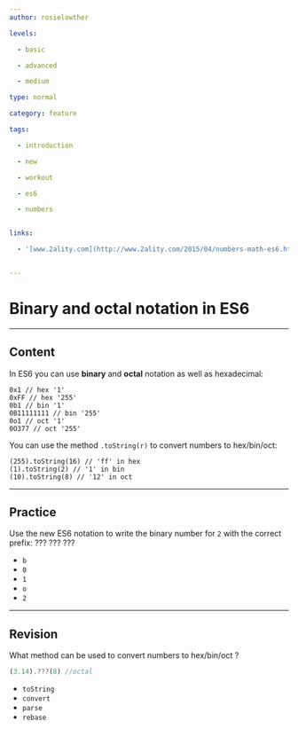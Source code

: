 ```yaml
---
author: rosielowther

levels:

  - basic

  - advanced

  - medium

type: normal

category: feature

tags:

  - introduction

  - new

  - workout

  - es6

  - numbers


links:

  - '[www.2ality.com](http://www.2ality.com/2015/04/numbers-math-es6.html){website}'


---
```


# Binary and octal notation in ES6

---
## Content

In ES6 you can use **binary** and **octal** notation as well as hexadecimal: 
```
0x1 // hex '1'
0xFF // hex '255'
0b1 // bin '1'
0B11111111 // bin '255'
0o1 // oct '1'
0O377 // oct '255'
```

You can use the method `.toString(r)` to convert numbers to hex/bin/oct:

```
(255).toString(16) // 'ff' in hex
(1).toString(2) // '1' in bin
(10).toString(8) // '12' in oct
```

---
## Practice

Use the new ES6 notation to write the binary number for `2` with the correct prefix:
??? ??? ???


* `b`
* `0`
* `1`
* `o`
* `2`

---
## Revision

What method can be used to convert numbers to hex/bin/oct ?
```javascript
(3.14).???(8) //octal
```


* `toString`
* `convert`
* `parse`
* `rebase`

